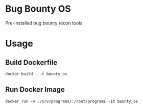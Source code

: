 # Bug Bounty OS 

Pre-installed bug bounty recon tools

# Usage

## Build Dockerfile

`docker build . -t bounty_os`

## Run Docker Image
`docker run -v ./srv/programs/:/root/programs -it bounty_os`
